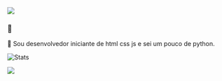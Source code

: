 <img src="https://i.ibb.co/JtqQgyD/20210511-224808.jpg">

### 📡
👤 Sou desenvolvedor iniciante de html css js e sei um pouco de python.

![Stats](https://github-readme-stats.vercel.app/api?username=CT0222)

[<img src="https://img.shields.io/badge/discord-7280DA.svg?&style=for-the-badge&logo=discord&logoColor=white" />](https://discord.gg/h22GUAGmAH)
